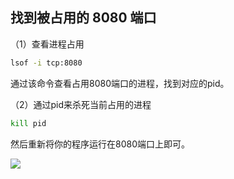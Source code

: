 ## 找到被占用的 8080 端口

（1）查看进程占用

```sh
lsof -i tcp:8080 
```

  通过该命令查看占用8080端口的进程，找到对应的pid。

（2）通过pid来杀死当前占用的进程

```sh
kill pid
```

然后重新将你的程序运行在8080端口上即可。 

![](http://cdn.jayh.club/uPic/image-20211130193245543pae8cU.png)